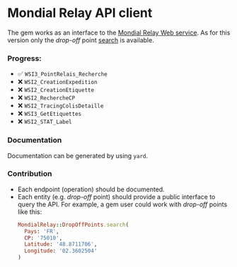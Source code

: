 # Mondial Relay API client

The gem works as an interface to the
[Mondial Relay Web service](https://api.mondialrelay.com/Web_Services.asmx).
As for this version only the *drop-off* point
[search](https://api.mondialrelay.com/Web_Services.asmx?op=WSI3_PointRelais_Recherche)
is available.

### Progress:
- ✅ `WSI3_PointRelais_Recherche`
- ❌ `WSI2_CreationExpedition`
- ❌ `WSI2_CreationEtiquette`
- ❌ `WSI2_RechercheCP`
- ❌ `WSI2_TracingColisDetaille`
- ❌ `WSI3_GetEtiquettes`
- ❌ `WSI2_STAT_Label`

### Documentation
Documentation can be generated by using `yard`.

### Contribution
- Each endpoint (operation) should be documented.
- Each entity (e.g. *drop-off* point) should provide a public interface to query the API.
For example, a gem user could work with *drop-off* points like this:
    ```ruby
    MondialRelay::DropOffPoints.search(
      Pays: 'FR',
      CP: '75010',
      Latitude: '48.8711706',
      Longitude: '02.3602504'
    )
    ```
